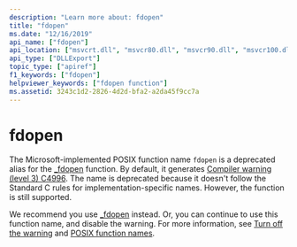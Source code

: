 ```yaml
---
description: "Learn more about: fdopen"
title: "fdopen"
ms.date: "12/16/2019"
api_name: ["fdopen"]
api_location: ["msvcrt.dll", "msvcr80.dll", "msvcr90.dll", "msvcr100.dll", "msvcr100_clr0400.dll", "msvcr110.dll", "msvcr110_clr0400.dll", "msvcr120.dll", "msvcr120_clr0400.dll", "ucrtbase.dll"]
api_type: ["DLLExport"]
topic_type: ["apiref"]
f1_keywords: ["fdopen"]
helpviewer_keywords: ["fdopen function"]
ms.assetid: 3243c1d2-2826-4d2d-bfa2-a2da45f9cc7a
---
```

# fdopen

The Microsoft-implemented POSIX function name `fdopen` is a deprecated alias for the [_fdopen](fdopen-wfdopen.md) function. By default, it generates [Compiler warning (level 3) C4996](../../error-messages/compiler-warnings/compiler-warning-level-3-c4996.md). The name is deprecated because it doesn't follow the Standard C rules for implementation-specific names. However, the function is still supported.

We recommend you use [_fdopen](fdopen-wfdopen.md) instead. Or, you can continue to use this function name, and disable the warning. For more information, see [Turn off the warning](../../error-messages/compiler-warnings/compiler-warning-level-3-c4996.md#turn-off-the-warning) and [POSIX function names](../../error-messages/compiler-warnings/compiler-warning-level-3-c4996.md#posix-function-names).
